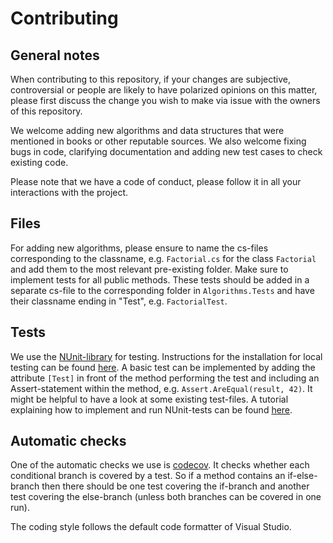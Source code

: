 # Contributing
## General notes
When contributing to this repository, if your changes are subjective, controversial or people are likely to have
polarized opinions on this matter, please first discuss the change you wish to make via issue with the owners of
this repository.

We welcome adding new algorithms and data structures that were mentioned in books or other reputable sources.
We also welcome fixing bugs in code, clarifying documentation and adding new test cases to check existing code.

Please note that we have a code of conduct, please follow it in all your interactions with the project.

## Files
For adding new algorithms, please ensure to name the cs-files corresponding to the classname, e.g. `Factorial.cs` for the class `Factorial` and add them to the most relevant pre-existing folder. Make sure to implement tests for all public methods. These tests should be added in a separate cs-file to the corresponding folder in `Algorithms.Tests` and have their classname ending in "Test", e.g. `FactorialTest`.

## Tests
We use the [NUnit-library](https://nunit.org/) for testing. Instructions for the installation for local testing can be found [here](https://docs.nunit.org/articles/nunit/getting-started/installation.html). A basic test can be implemented by adding the attribute `[Test]` in front of the method performing the test and including an Assert-statement within the method, e.g. `Assert.AreEqual(result, 42)`. It might be helpful to have a look at some existing test-files. A tutorial explaining how to implement and run NUnit-tests can be found [here](https://www.c-sharpcorner.com/article/introduction-to-nunit-testing-framework/).

## Automatic checks
One of the automatic checks we use is [codecov](https://about.codecov.io/). It checks whether each conditional branch is covered by a test. So if a method contains an if-else-branch then there should be one test covering the if-branch and another test covering the else-branch (unless both branches can be covered in one run).

The coding style follows the default code formatter of Visual Studio.
